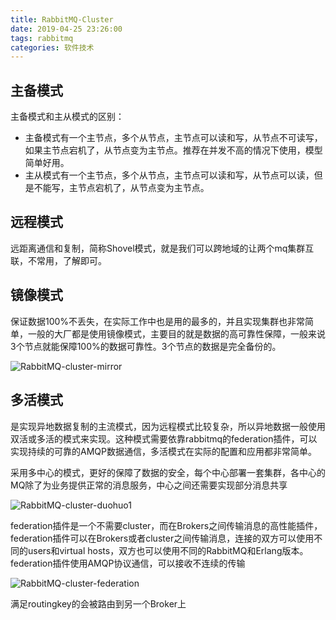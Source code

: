 ```yaml
---
title: RabbitMQ-Cluster
date: 2019-04-25 23:26:00
tags: rabbitmq
categories: 软件技术
---
```


## 主备模式

主备模式和主从模式的区别：

- 主备模式有一个主节点，多个从节点，主节点可以读和写，从节点不可读写，如果主节点宕机了，从节点变为主节点。推荐在并发不高的情况下使用，模型简单好用。
- 主从模式有一个主节点，多个从节点，主节点可以读和写，从节点可以读，但是不能写，主节点宕机了，从节点变为主节点。

## 远程模式

远距离通信和复制，简称Shovel模式，就是我们可以跨地域的让两个mq集群互联，不常用，了解即可。

## 镜像模式

保证数据100%不丢失，在实际工作中也是用的最多的，并且实现集群也非常简单，一般的大厂都是使用镜像模式，主要目的就是数据的高可靠性保障，一般来说3个节点就能保障100%的数据可靠性。3个节点的数据是完全备份的。

![RabbitMQ-cluster-mirror](https://gcore.jsdelivr.net/gh/goldsubmarine/cdn@master/blog/RabbitMQ-cluster-mirror.png)

## 多活模式

是实现异地数据复制的主流模式，因为远程模式比较复杂，所以异地数据一般使用双活或多活的模式来实现。这种模式需要依靠rabbitmq的federation插件，可以实现持续的可靠的AMQP数据通信，多活模式在实际的配置和应用都非常简单。

采用多中心的模式，更好的保障了数据的安全，每个中心部署一套集群，各中心的MQ除了为业务提供正常的消息服务，中心之间还需要实现部分消息共享

![RabbitMQ-cluster-duohuo1](https://gcore.jsdelivr.net/gh/goldsubmarine/cdn@master/blog/RabbitMQ-cluster-duohuo1.png)

federation插件是一个不需要cluster，而在Brokers之间传输消息的高性能插件，federation插件可以在Brokers或者cluster之间传输消息，连接的双方可以使用不同的users和virtual hosts，双方也可以使用不同的RabbitMQ和Erlang版本。federation插件使用AMQP协议通信，可以接收不连续的传输

![RabbitMQ-cluster-federation](https://gcore.jsdelivr.net/gh/goldsubmarine/cdn@master/blog/RabbitMQ-cluster-federation.png)

满足routingkey的会被路由到另一个Broker上